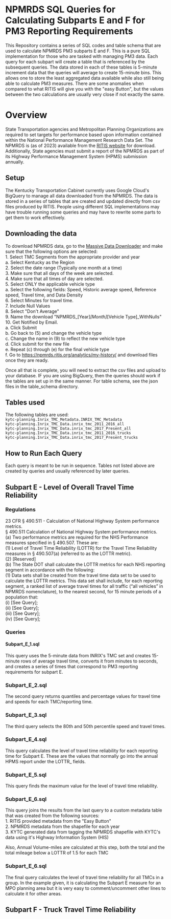 # NPMRDS SQL Queries for Calculating Subparts E and F for PM3 Reporting Requirements

This Repository contains a series of SQL codes and table schema that are used to calculate NPMRDS PM3 subparts E and F. This is a pure SQL implementation for those who are tasked with managing PM3 data.  Each query for each subpart will create a table that is referenced by the subsequent queries.  The data stored in each of these tables is 5-minute increment data that the queries will average to create 15-minute bins.  This allows one to store the least aggregated data available while also still being able to calculate PM3 measures.  There are some anomalies when compared to what RITIS will give you with the "easy Button", but the values between the two calculations are usually very close if not exactly the same. 

# Overview 

State Transportation agencies and Metropolitan Planning Organizations are required to set targets for performance based upon information contained within the National Performance Management Research Data Set.  The NPMRDS is (as of 2023) available from the [RITIS website](https://npmrds.ritis.org/) for download.  Additionally, State agencies must submit a report of the NPMRDS as part of its Highway Performance Management System (HPMS) submission annually.  

## Setup

The Kentucky Transportation Cabinet currently uses Google Cloud's BigQuery to manage all data downloaded from the NPMRDS.  The data is stored in a series of tables that are created and updated directly from csv files produced by RITIS.  People using different SQL implementations may have trouble running some queries and may have to rewrite some parts to get them to work effectively.  

## Downloading the data

To download NPMRDS data, go to the [Massive Data Downloader](https://npmrds.ritis.org/analytics/download/) and make sure that the following options are selected:<br>
	1. Select TMC Segments from the appropriate provider and year <br>
	    a. Select Kentucky as the Region<br>
	2. Select the date range (Typically one month at a time)<br>
	3. Make sure that all days of the week are selected.<br>
	4. Make sure that all times of day are selected.<br>
	5. Select ONLY the applicable vehicle type<br>
		a. Select the following fields: Speed, Historic average speed, Reference speed, Travel time, and Data Density<br>
	6. Select Minutes for travel time.<br>
	7. Include Null Values<br>
	8. Select "Don't Average"<br>
	9. Name the download "NPMRDS_[Year]_[Month]_[Vehicle Type]_WithNulls"<br>
	10. Get Notified by Email.<br>
	    a. Click Submit<br>
	    b. Go back to (5) and change the vehicle type<br>
	    c. Change the name in (9) to reflect the new vehicle type<br>
	    d. Click submit for the new file<br>
	    e. Repeat (c) through (e) for the final vehicle type<br>
	    f. Go to https://npmrds.ritis.org/analytics/my-history/ and download files once they are ready.<br>

Once all that is complete, you will need to extract the csv files and upload to your database.  IF you are using BigQuery, then the queries should work if the tables are set up in the same manner.  For table schema, see the json files in the table_schema directory.

## Tables used

The following tables are used:<br>
    `kytc-planning.Inrix_TMC_Metadata.INRIX_TMC_Metadata`<br>
    `kytc-planning.Inrix_TMC_Data.inrix_tmc_2011_2016_all`<br>
    `kytc-planning.Inrix_TMC_Data.inrix_tmc_2017_Present_all`<br>
    `kytc-planning.Inrix_TMC_Data.inrix_tmc_2011_2016_trucks`<br>
    `kytc-planning.Inrix_TMC_Data.inrix_tmc_2017_Present_trucks`<br>

## How to Run Each Query

Each query is meant to be run in sequence.  Tables not listed above are created by queries and usually referenced by later queries.


## Subpart E - Level of Overall Travel Time Reliability

### Regulations

23 CFR § 490.511 - Calculation of National Highway System performance metrics.<br>
§ 490.511 Calculation of National Highway System performance metrics.<br>
(a) Two performance metrics are required for the NHS Performance measures specified in § 490.507. These are:<br>
    (1) Level of Travel Time Reliability (LOTTR) for the Travel Time Reliability measures in § 490.507(a) (referred to as the LOTTR metric).<br>
    (2) [Reserved]<br>
(b) The State DOT shall calculate the LOTTR metrics for each NHS reporting segment in accordance with the following:<br>
    (1) Data sets shall be created from the travel time data set to be used to calculate the LOTTR metrics. This data set shall include, for each reporting segment, a ranked list of average travel times for all traffic (“all vehicles” in NPMRDS 
    nomenclature), to the nearest second, for 15 minute periods of a population that:<br>
        (i) [See Query];<br>
        (ii) [See Query];<br>
        (iii) [See Query];<br>
        (iv) [See Query];<br>

### Queries

#### Subpart_E_1.sql

This query uses the 5-minute data from INRIX's TMC set and creates 15-minute rows of average travel time, converts it from minutes to seconds, and creates a series of times that correspond to PM3 reporting requirements for subpart E.

### Subpart_E_2.sql

The second query returns quantiles and percentage values for travel time and speeds for each TMC/reporting time.

### Subpart_E_3.sql

The third query selects the 80th and 50th percentile speed and travel times.

### Subpart_E_4.sql

This query calculates the level of travel time reliability for each reporting time for Subpart E.  These are the values that normally go into the annual HPMS report under the LOTTR_ fields.

### Subpart_E_5.sql

This query finds the maximum value for the level of travel time reliability.

### Subpart_E_6.sql

This query joins the results from the last query to a custom metadata table that was created from the following sources:<br>
    1. RITIS provided metadata from the "Easy Button"<br>
    2. NPMRDS metadata from the shapefile for each year<br>
    3. KYTC generated data from tagging the NPMRDS shapefile with KYTC's data using it's Highway Information System (HIS)<br>

Also, Annual Volume-miles are calculated at this step, both the total and the total mileage below a LOTTR of 1.5 for each TMC

### Subpart_E_6.sql

The final query calculates the level of travel time reliability for all TMCs in a group.  In the example given, it is calculating the Subpart E measure for an MPO planning area but it is very easy to comment/uncomment other lines to calculate it for other areas.


## Subpart F - Truck Travel Time Reliability

